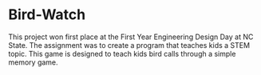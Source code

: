 # Bird-Watch
This project won first place at the First Year Engineering Design Day at NC State.  The assignment was to create a program that teaches kids a STEM topic.  This game is designed to teach kids bird calls through a simple memory game.
